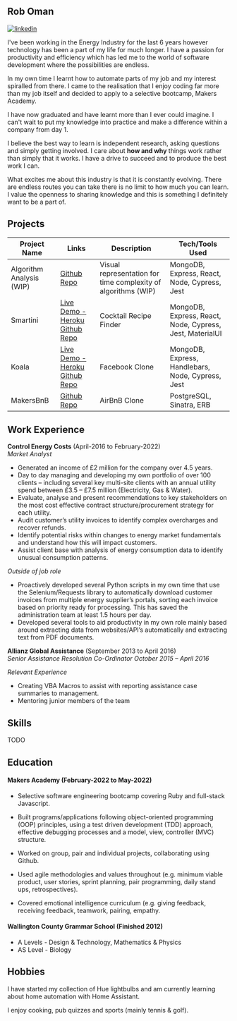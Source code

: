 ## Rob Oman

[![linkedin](https://img.shields.io/badge/LinkedIn-0077B5?style=for-the-badge&logo=linkedin&logoColor=white)](https://www.linkedin.com/in/rob-oman-0a4901188/)

I've been working in the Energy Industry for the last 6 years however technology has been a part of my life for much longer. I have a passion for productivity and efficiency which has led me to the world of software development where the possibilities are endless.

In my own time I learnt how to automate parts of my job and my interest spiralled from there. I came to the realisation that I enjoy coding far more than my job itself and decided to apply to a selective bootcamp, Makers Academy.

I have now graduated and have learnt more than I ever could imagine. I can't wait to put my knowledge into practice and make a difference within a company from day 1.

I believe the best way to learn is independent research, asking questions and simply getting involved. I care about **how and why** things work rather than simply that it works. I have a drive to succeed and to produce the best work I can.

What excites me about this industry is that it is constantly evolving. There are endless routes you can take there is no limit to how much you can learn. I value the openness to sharing knowledge and this is something I definitely want to be a part of.


## Projects

| Project Name       | Links                           | Description                                                  | Tech/Tools Used                                          |
|--------------------|---------------------------------|--------------------------------------------------------------|----------------------------------------------------------|
| Algorithm Analysis (WIP) | [Github Repo](https://github.com/r94o/algorithm-complexity) | Visual representation for time complexity of algorithms (WIP) | MongoDB, Express, React, Node, Cypress, Jest |
| Smartini           | [Live Demo - Heroku](https://smartini-makers.herokuapp.com/)  [Github Repo](https://github.com/r94o/smartini) | Cocktail Recipe Finder                                       | MongoDB, Express, React, Node, Cypress, Jest, MaterialUI |
| Koala              | [Live Demo - Heroku](https://koala-acebook.herokuapp.com/)  [Github Repo](https://github.com/r94o/Koala) | Facebook Clone                                               | MongoDB, Express, Handlebars, Node, Cypress, Jest        |
| MakersBnB          | [Github Repo](https://github.com/r94o/MakersBnB) | AirBnB Clone                                                 | PostgreSQL, Sinatra, ERB                                 |
## Work Experience

**Control Energy Costs** (April-2016 to February-2022)  
_Market Analyst_

- Generated an income of £2 million for the company over 4.5 years.
- Day to day managing and developing my own portfolio of over 100 clients – including several key multi-site clients with an annual utility spend between £3.5 – £7.5 million (Electricity, Gas & Water).
- Evaluate, analyse and present recommendations to key stakeholders on the most cost effective contract structure/procurement strategy for each utility.
- Audit customer’s utility invoices to identify complex overcharges and recover refunds.
- Identify potential risks within changes to energy market fundamentals and understand how this will impact
customers.
- Assist client base with analysis of energy consumption data to identify unusual consumption patterns.

_Outside of job role_
- Proactively developed several Python scripts in my own time that use the Selenium/Requests library to automatically download customer invoices from multiple energy supplier’s portals, sorting each invoice based on priority ready for processing. This has saved the administration team at least 1.5 hours per day.
- Developed several tools to aid productivity in my own role mainly based around extracting data from websites/API’s automatically and extracting text from PDF documents.


**Allianz Global Assistance** (September 2013 to April 2016)  
_Senior Assistance Resolution Co-Ordinator October 2015 – April 2016_

_Relevant Experience_
- Creating VBA Macros to assist with reporting assistance case summaries to management.
- Mentoring junior members of the team


## Skills

TODO

## Education

#### Makers Academy (February-2022 to May-2022)

- Selective software engineering bootcamp covering Ruby and full-stack Javascript.

- Built programs/applications following object-oriented programming (OOP) principles, using a test driven development (TDD) approach, effective debugging processes and a model, view, controller (MVC) structure.

- Worked on group, pair and individual projects, collaborating using Github.

- Used agile methodologies and values throughout (e.g. minimum viable product, user stories, sprint planning, pair programming, daily stand ups, retrospectives).

- Covered emotional intelligence curriculum (e.g. giving feedback, receiving feedback, teamwork, pairing, empathy.

#### Wallington County Grammar School (Finished 2012)

- A Levels - Design & Technology, Mathematics & Physics
- AS Level - Biology

## Hobbies

I have started my collection of Hue lightbulbs and am currently learning about home automation with Home Assistant.

I enjoy cooking, pub quizzes and sports (mainly tennis & golf).

